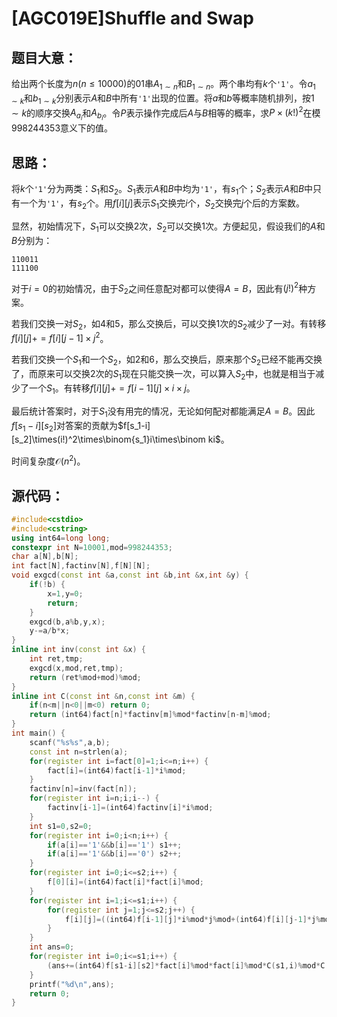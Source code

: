 # [AGC019E]Shuffle and Swap

## 题目大意：

给出两个长度为$n(n\le10000)$的$01$串$A_{1\sim n}$和$B_{1\sim n}$。两个串均有$k$个`'1'`。令$a_{1\sim k}$和$b_{1\sim k}$分别表示$A$和$B$中所有`'1'`出现的位置。将$a$和$b$等概率随机排列，按$1\sim k$的顺序交换$A_{a_i}$和$A_{b_i}$。令$P$表示操作完成后$A$与$B$相等的概率，求$P\times(k!)^2$在模$998244353$意义下的值。

## 思路：

将$k$个`'1'`分为两类：$S_1$和$S_2$。$S_1$表示$A$和$B$中均为`'1'`，有$s_1$个；$S_2$表示$A$和$B$中只有一个为`'1'`，有$s_2$个。用$f[i][j]$表示$S_1$交换完$i$个，$S_2$交换完$j$个后的方案数。

显然，初始情况下，$S_1$可以交换$2$次，$S_2$可以交换$1$次。方便起见，假设我们的$A$和$B$分别为：

```plain
110011
111100
```

对于$i=0$的初始情况，由于$S_2$之间任意配对都可以使得$A=B$，因此有$(j!)^2$种方案。

若我们交换一对$S_2$，如$4$和$5$，那么交换后，可以交换$1$次的$S_2$减少了一对。有转移$f[i][j]+=f[i][j-1]\times j^2$。

若我们交换一个$S_1$和一个$S_2$，如$2$和$6$，那么交换后，原来那个$S_2$已经不能再交换了，而原来可以交换$2$次的$S_1$现在只能交换一次，可以算入$S_2$中，也就是相当于减少了一个$S_1$。有转移$f[i][j]+=f[i-1][j]\times i\times j$。

最后统计答案时，对于$S_1$没有用完的情况，无论如何配对都能满足$A=B$。因此$f[s_1-i][s_2]$对答案的贡献为$f[s_1-i][s_2]\times(i!)^2\times\binom{s_1}i\times\binom ki$。

时间复杂度$\mathcal O(n^2)$。

## 源代码：

```cpp
#include<cstdio>
#include<cstring>
using int64=long long;
constexpr int N=10001,mod=998244353;
char a[N],b[N];
int fact[N],factinv[N],f[N][N];
void exgcd(const int &a,const int &b,int &x,int &y) {
	if(!b) {
		x=1,y=0;
		return;
	}
	exgcd(b,a%b,y,x);
	y-=a/b*x;
}
inline int inv(const int &x) {
	int ret,tmp;
	exgcd(x,mod,ret,tmp);
	return (ret%mod+mod)%mod;
}
inline int C(const int &n,const int &m) {
	if(n<m||n<0||m<0) return 0;
	return (int64)fact[n]*factinv[m]%mod*factinv[n-m]%mod;
}
int main() {
	scanf("%s%s",a,b);
	const int n=strlen(a);
	for(register int i=fact[0]=1;i<=n;i++) {
		fact[i]=(int64)fact[i-1]*i%mod;
	}
	factinv[n]=inv(fact[n]);
	for(register int i=n;i;i--) {
		factinv[i-1]=(int64)factinv[i]*i%mod;
	}
	int s1=0,s2=0;
	for(register int i=0;i<n;i++) {
		if(a[i]=='1'&&b[i]=='1') s1++;
		if(a[i]=='1'&&b[i]=='0') s2++;
	}
	for(register int i=0;i<=s2;i++) {
		f[0][i]=(int64)fact[i]*fact[i]%mod;
	}
	for(register int i=1;i<=s1;i++) {
		for(register int j=1;j<=s2;j++) {
			f[i][j]=((int64)f[i-1][j]*i%mod*j%mod+(int64)f[i][j-1]*j%mod*j%mod)%mod;
		}
	}
	int ans=0;
	for(register int i=0;i<=s1;i++) {
		(ans+=(int64)f[s1-i][s2]*fact[i]%mod*fact[i]%mod*C(s1,i)%mod*C(s1+s2,i)%mod)%=mod;
	}
	printf("%d\n",ans);
	return 0;
}
```



